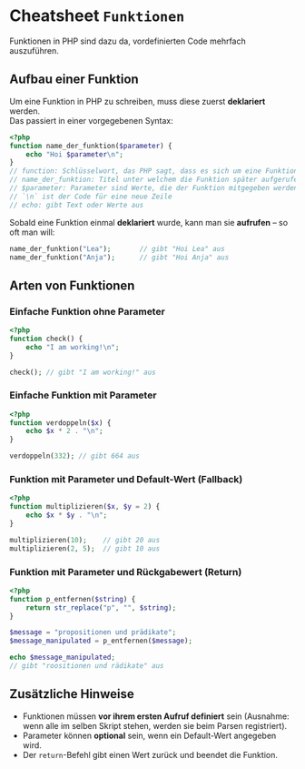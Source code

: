 # Cheatsheet `Funktionen`
Funktionen in PHP sind dazu da, vordefinierten Code mehrfach auszuführen.


## Aufbau einer Funktion
Um eine Funktion in PHP zu schreiben, muss diese zuerst **deklariert** werden.  
Das passiert in einer vorgegebenen Syntax:

```php
<?php
function name_der_funktion($parameter) {
    echo "Hoi $parameter\n";
}
// function: Schlüsselwort, das PHP sagt, dass es sich um eine Funktion handelt
// name_der_funktion: Titel unter welchem die Funktion später aufgerufen werden kann
// $parameter: Parameter sind Werte, die der Funktion mitgegeben werden können
// `\n` ist der Code für eine neue Zeile
// echo: gibt Text oder Werte aus
```

Sobald eine Funktion einmal **deklariert** wurde, kann man sie **aufrufen** – so oft man will:

```php
name_der_funktion("Lea");       // gibt "Hoi Lea" aus
name_der_funktion("Anja");      // gibt "Hoi Anja" aus
```


## Arten von Funktionen

### Einfache Funktion ohne Parameter
```php
<?php
function check() {
    echo "I am working!\n";
}

check(); // gibt "I am working!" aus
```


### Einfache Funktion mit Parameter
```php
<?php
function verdoppeln($x) {
    echo $x * 2 . "\n";
}

verdoppeln(332); // gibt 664 aus
```


### Funktion mit Parameter und Default-Wert (Fallback)
```php
<?php
function multiplizieren($x, $y = 2) {
    echo $x * $y . "\n";
}

multiplizieren(10);    // gibt 20 aus
multiplizieren(2, 5);  // gibt 10 aus
```


### Funktion mit Parameter und Rückgabewert (Return)
```php
<?php
function p_entfernen($string) {
    return str_replace("p", "", $string);
}

$message = "propositionen und prädikate";
$message_manipulated = p_entfernen($message);

echo $message_manipulated; 
// gibt "roositionen und rädikate" aus
```


## Zusätzliche Hinweise
- Funktionen müssen **vor ihrem ersten Aufruf definiert** sein (Ausnahme: wenn alle im selben Skript stehen, werden sie beim Parsen registriert).
- Parameter können **optional** sein, wenn ein Default-Wert angegeben wird.  
- Der `return`-Befehl gibt einen Wert zurück und beendet die Funktion.  
